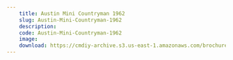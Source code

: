 ```yaml
---
    title: Austin Mini Countryman 1962
    slug: Austin-Mini-Countryman-1962
    description:
    code: Austin-Mini-Countryman-1962
    image:
    download: https://cmdiy-archive.s3.us-east-1.amazonaws.com/brochures/documents/Austin+Mini+Countryman+1962.pdf
---
```

<!-- Content of the page -->

##
        